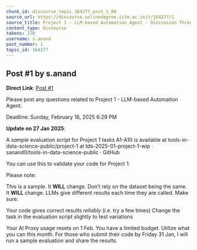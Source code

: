 ```yaml
---
chunk_id: discourse_topic_164277_post_1_00
source_url: https://discourse.onlinedegree.iitm.ac.in/t/164277/1
source_title: Project 1 - LLM-based Automation Agent - Discussion Thread [TDS Jan 2025]
content_type: discourse
tokens: 270
username: s.anand
post_number: 1
topic_id: 164277
---
```


## Post #1 by s.anand

**Direct Link**: [Post #1](https://discourse.onlinedegree.iitm.ac.in/t/164277/1)

Please post any questions related to Project 1 - LLM-based Automation Agent.

Deadline: Sunday, February 16, 2025 6:29 PM

**Update on 27 Jan 2025**:

A *sample* evaluation script for Project 1 tasks A1-A10 is available at tools-in-data-science-public/project-1 at tds-2025-01-project-1-wip · sanand0/tools-in-data-science-public · GitHub

You can use this to validate your code for Project 1.

Please note:

This is a sample. It **WILL** change.
Don’t rely on the dataset being the same. It **WILL** change.
LLMs give different results each time they are called. Make sure:

Your code gives correct results *reliably* (i.e. try a few times)
Change the task in the evaluation script slightly to test variations

Your AI Proxy usage resets on 1 Feb. You have a limited budget. Utilize what you can this month.
For those who submit their code by Friday 31 Jan, I will run a sample evaluation and share the results.
